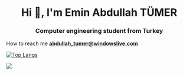 <h1 align="center">Hi 👋, I'm Emin Abdullah TÜMER</h1>
<h3 align="center">Computer engineering student from Turkey</h3>
   
   
   How to reach me **abdullah_tumer@windowslive.com**
   
   [![Top Langs](https://github-readme-stats.vercel.app/api/top-langs/?username=EminAbdullah&layout=compact)](https://github.com/EminAbdullah)
<p> <img align="center" src="https://github-readme-stats.vercel.app/api?username=EminAbdullah&show_icons=true&theme=algolia" ;"alt="EminAbdullah" /></p>
<p align="center">
  
 
